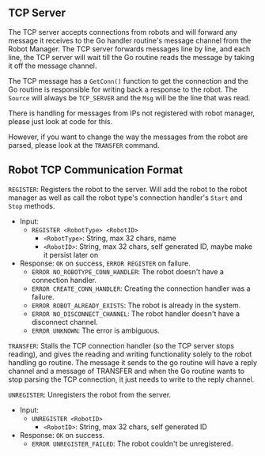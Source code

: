 ## TCP Server

The TCP server accepts connections from robots and will forward any message it receives to the Go handler routine's message channel from the Robot Manager. The TCP server forwards messages line by line, and each line, the TCP server will wait till the Go routine reads the message by taking it off the message channel.

The TCP message has a `GetConn()` function to get the connection and the Go routine is responsible for writing back a response to the robot. The `Source` will always be `TCP_SERVER` and the `Msg` will be the line that was read.

There is handling for messages from IPs not registered with robot manager, please just look at code for this.

However, if you want to change the way the messages from the robot are parsed, please look at the `TRANSFER` command.

## Robot TCP Communication Format

`REGISTER`: Registers the robot to the server. Will add the robot to the robot manager as well as call the robot type's connection handler's `Start` and `Stop` methods.
- Input:
  - `REGISTER <RobotType> <RobotID>`
    - `<RobotType>`: String, max 32 chars, name
    - `<RobotID>`: String, max 32 chars, self generated ID, maybe make it persist later on
- Response: `OK` on success, `ERROR REGISTER` on failure.
  - `ERROR NO_ROBOTYPE_CONN_HANDLER`: The robot doesn't have a connection handler.
  - `ERROR CREATE_CONN_HANDLER`: Creating the connection handler was a failure.
  - `ERROR ROBOT_ALREADY_EXISTS`: The robot is already in the system.
  - `ERROR NO_DISCONNECT_CHANNEL`: The robot handler doesn't have a disconnect channel.
  - `ERROR UNKNOWN`: The error is ambiguous.

`TRANSFER`: Stalls the TCP connection handler (so the TCP server stops reading), and gives the reading and writing functionality solely to the robot handling go routine. The message it sends to the go routine will have a reply channel and a message of TRANSFER and when the Go routine wants to stop parsing the TCP connection, it just needs to write to the reply channel.

`UNREGISTER`: Unregisters the robot from the server.
- Input:
  - `UNREGISTER <RobotID>`
    - `<RobotID>`: String, max 32 chars, self generated ID
- Response: `OK` on success.
  - `ERROR UNREGISTER_FAILED`: The robot couldn't be unregistered.